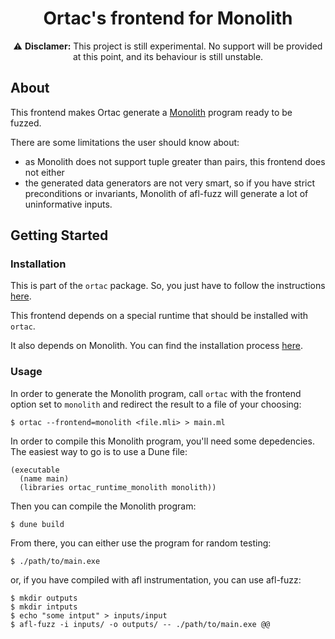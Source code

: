 <div align="center">
  <h1>Ortac's frontend for Monolith</h1>
</div>


<div align="center">

  :warning: **Disclamer:** This project is still experimental. 
  No support will be provided at this point, and its behaviour is still unstable.

</div>

## About

This frontend makes Ortac generate a [Monolith](https://gitlab.inria.fr/fpottier/monolith) program ready to be fuzzed.

There are some limitations the user should know about:

- as Monolith does not support tuple greater than pairs, this frontend does not either
- the generated data generators are not very smart, so if you have strict preconditions or invariants, Monolith of afl-fuzz will generate a lot of uninformative inputs.

## Getting Started

### Installation

This is part of the `ortac` package. So, you just have to follow the instructions 
[here](https://github.com/ocaml-gospel/ortac#installation). 

This frontend depends on a special runtime that should be installed with `ortac`.

It also depends on Monolith. You can find the installation process 
[here](https://gitlab.inria.fr/fpottier/monolith#installation).

### Usage

In order to generate the Monolith program, call `ortac` with the frontend option set to `monolith`
and redirect the result to a file of your choosing:

```shell
$ ortac --frontend=monolith <file.mli> > main.ml
```

In order to compile this Monolith program, you'll need some depedencies. The easiest way to go is to
use a Dune file:

```dune
(executable
  (name main)
  (libraries ortac_runtime_monolith monolith))
```

Then you can compile the Monolith program:

```shell
$ dune build
```

From there, you can either use the program for random testing:

```shell
$ ./path/to/main.exe
```
or, if you have compiled with afl instrumentation, you can use afl-fuzz:

```shell
$ mkdir outputs
$ mkdir intputs
$ echo "some intput" > inputs/input
$ afl-fuzz -i inputs/ -o outputs/ -- ./path/to/main.exe @@
```
